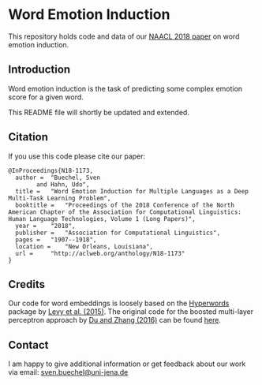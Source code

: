 # Word Emotion Induction
This repository holds code and data of our [NAACL 2018 paper](http://aclweb.org/anthology/N18-1173 ) on word emotion induction. 

## Introduction
Word emotion induction is the task of predicting some complex emotion score for a given word. 

This README file will shortly be updated and extended.


## Citation
If you use this code please cite our paper: 
```
@InProceedings{N18-1173,
  author = 	"Buechel, Sven
		and Hahn, Udo",
  title = 	"Word Emotion Induction for Multiple Languages as a Deep Multi-Task Learning Problem",
  booktitle = 	"Proceedings of the 2018 Conference of the North American Chapter of the Association for Computational Linguistics: Human Language Technologies, Volume 1 (Long Papers)",
  year = 	"2018",
  publisher = 	"Association for Computational Linguistics",
  pages = 	"1907--1918",
  location = 	"New Orleans, Louisiana",
  url = 	"http://aclweb.org/anthology/N18-1173"
}
```

## Credits
Our code for word embeddings is loosely based on the [Hyperwords](https://bitbucket.org/omerlevy/hyperwords) package by [Levy et al. (2015)](https://aclanthology.coli.uni-saarland.de/papers/Q15-1016/q15-1016). The original code for the boosted multi-layer perceptron approach by [Du and Zhang (2016)](https://doi.org/10.1109/IALP.2016.7875958) can be found [here](https://github.com/StevenLOL/ialp2016_Shared_Task).

## Contact
I am happy to give additional information or get feedback about our work via email: sven.buechel@uni-jena.de
